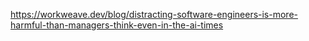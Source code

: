 https://workweave.dev/blog/distracting-software-engineers-is-more-harmful-than-managers-think-even-in-the-ai-times